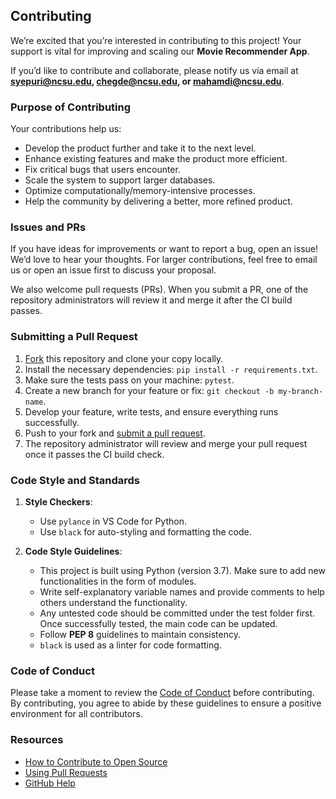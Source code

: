 ## Contributing

[fork]: https://github.com/Shravsssss/MovieRecommender/fork
[pr]: https://github.com/ebanigogia/MovieRecommender/compare
[style]: https://pep8.org/
[code-of-conduct]: CODE_OF_CONDUCT.md

We’re excited that you’re interested in contributing to this project! Your support is vital for improving and scaling our **Movie Recommender App**.

If you’d like to contribute and collaborate, please notify us via email at **syepuri@ncsu.edu, chegde@ncsu.edu, or mahamdi@ncsu.edu**.

### Purpose of Contributing

Your contributions help us:
- Develop the product further and take it to the next level.
- Enhance existing features and make the product more efficient.
- Fix critical bugs that users encounter.
- Scale the system to support larger databases.
- Optimize computationally/memory-intensive processes.
- Help the community by delivering a better, more refined product.

### Issues and PRs

If you have ideas for improvements or want to report a bug, open an issue! We’d love to hear your thoughts. For larger contributions, feel free to email us or open an issue first to discuss your proposal.

We also welcome pull requests (PRs). When you submit a PR, one of the repository administrators will review it and merge it after the CI build passes.

### Submitting a Pull Request

1. [Fork][fork] this repository and clone your copy locally.
2. Install the necessary dependencies: `pip install -r requirements.txt`.
3. Make sure the tests pass on your machine: `pytest`.
4. Create a new branch for your feature or fix: `git checkout -b my-branch-name`.
5. Develop your feature, write tests, and ensure everything runs successfully.
6. Push to your fork and [submit a pull request][pr].
7. The repository administrator will review and merge your pull request once it passes the CI build check.

### Code Style and Standards

1. **Style Checkers**: 
   - Use `pylance` in VS Code for Python.
   - Use `black` for auto-styling and formatting the code.
   
2. **Code Style Guidelines**:
   - This project is built using Python (version 3.7). Make sure to add new functionalities in the form of modules.
   - Write self-explanatory variable names and provide comments to help others understand the functionality.
   - Any untested code should be committed under the test folder first. Once successfully tested, the main code can be updated.
   - Follow **PEP 8** guidelines to maintain consistency.
   - `black` is used as a linter for code formatting.

### Code of Conduct

Please take a moment to review the [Code of Conduct][code-of-conduct] before contributing. By contributing, you agree to abide by these guidelines to ensure a positive environment for all contributors.

### Resources

- [How to Contribute to Open Source](https://opensource.guide/how-to-contribute/)
- [Using Pull Requests](https://help.github.com/articles/about-pull-requests/)
- [GitHub Help](https://help.github.com)
